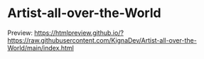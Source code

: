 # Artist-all-over-the-World

Preview:
https://htmlpreview.github.io/?https://raw.githubusercontent.com/KignaDev/Artist-all-over-the-World/main/index.html
